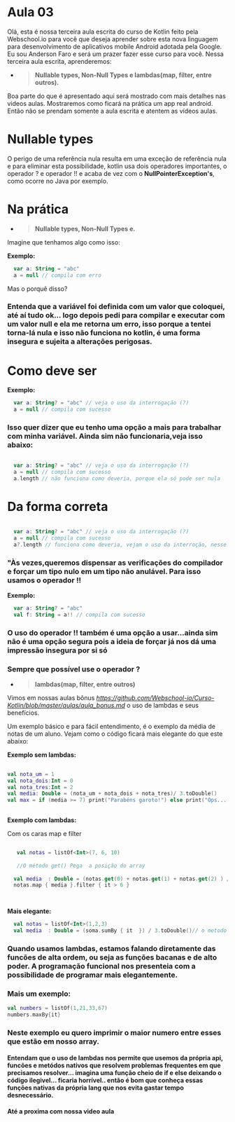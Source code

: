 
# Aula 03 

Olá, esta é nossa terceira aula escrita do curso de Kotlin feito pela Webschool.io para você que deseja aprender sobre esta nova linguagem para desenvolvimento de aplicativos mobile Android adotada pela Google.
Eu sou Anderson Faro e será um prazer fazer esse curso para você. Nessa terceira aula escrita, aprenderemos:

- >**Nullable types, Non-Null Types e
lambdas(map, filter, entre outros).**



 Boa parte do que é apresentado aqui será mostrado com mais detalhes nas videos aulas. Mostraremos como ficará na prática um app real android. Então não se prendam somente a aula escrita e atentem as vídeos aulas.
 
 # Nullable types
 
 O perigo de uma referência nula resulta em uma exceção de referência nula e para eliminar esta possibilidade, kotlin usa dois operadores importantes, o operador ? e operador !! e acaba de vez com o <b>NullPointerException's</b>, como ocorre no Java por exemplo.

# Na prática
 
- >**Nullable types, Non-Null Types e.**
 
 Imagine que tenhamos algo como isso:

<b>Exemplo:</b>
 
 ```kotlin
   var a: String = "abc"
   a = null // compila com erro
 ```
Mas o porquê disso?

### Entenda que a variável foi definida com um valor que coloquei, até aí tudo ok... logo depois pedi para compilar e executar com um valor null e ela me retorna um erro, isso porque a tentei torna-lá nula e isso não funciona no kotlin, é uma forma insegura e sujeita a alterações perigosas.

# Como deve ser

<b>Exemplo:</b>
 
 ```kotlin
   var a: String? = "abc" // veja o uso da interrogação (?)
   a = null // compila com sucesso
 ```
 
 ### Isso quer dizer que eu tenho uma opção a mais para trabalhar com minha variável. Ainda sim não funcionaria,veja isso abaixo:
 
 ```kotlin
 
   var a: String? = "abc" // veja o uso da interrogação (?)
   a = null // compila com sucesso
   a.length // não funciona como deveria, porque ela só pode ser nula
 
 ```
 
 # Da forma correta 
 
 ```kotlin
 
   var a: String? = "abc" // veja o uso da interrogação (?)
   a = null // compila com sucesso
   a?.length // funciona como deveria, vejam o uso da interroção, nesse caso, ainda te dou uma opção para exibir o que quero
 
 ```
 
 ### "Às vezes,queremos dispensar as verificações do compilador e forçar um tipo nulo em um tipo não anulável. Para isso usamos o operador !!
 
 <b>Exemplo:</b>
 
 ```kotlin
   var a: String? = "abc" 
   val f: String = a!! // compila com sucesso
 ```
### O uso do operador !! também é uma opção a usar...ainda sim não é uma opção segura pois a ideia de forçar já nos dá uma impressão insegura por si só

### Sempre que possível use o operador ?


- >**lambdas(map, filter, entre outros)**

Vimos em nossas aulas bônus *https://github.com/Webschool-io/Curso-Kotlin/blob/master/aulas/aula_bonus.md* o uso de lambdas e seus benefícios.

Um exemplo básico e para fácil entendimento, é o exemplo da média de notas de um aluno.
Vejam como o código ficará mais elegante do que este abaixo:

<b>Exemplo sem lambdas:</b>
 
 ```kotlin
  
 val nota_um = 1
 val nota_dois:Int = 0
 val nota_tres:Int = 2
 val media: Double = (nota_um + nota_dois + nota_tres)/ 3.toDouble()
 val max = if (media >= 7) print("Parabéns garoto!") else print("Ops... precisa melhorar")
    
 ```
<b>Exemplo com lambdas:</b>

 Com os caras map e filter
 
 ```kotlin
 
    val notas = listOf<Int>(7, 6, 10)
    
    //O método get() Pega  a posição do array
    
   val media  : Double = (notas.get(0) + notas.get(1) + notas.get(2) ) / 3.toDouble()
   notas.map { media }.filter { it > 6 }
 
    
 ```
 <b>Mais elegante:</b>
 
 ```kotlin
   val notas = listOf<Int>(1,2,3)
   val media  : Double = (soma.sumBy { it  }) / 3.toDouble()// o metodo sumBy soma cada um das posições e depois divide.
 ```
  
 ### Quando usamos lambdas, estamos falando diretamente das funcões de alta ordem, ou seja as funções bacanas e de alto poder. A programação funcional nos presenteia com a possibilidade de programar mais elegantemente. 
 
 ### Mais um exemplo:
 
 ```kotlin
 val numbers = listOf(1,21,33,67)
 numbers.maxBy{it}
 ```
 
 ### Neste exemplo eu quero imprimir o maior numero entre esses que estão em nosso array.
 
 #### Entendam que o uso de lambdas nos permite que usemos da própria api, funcões e metódos nativos que resolvem problemas frequentes em que precisamos resolver... imagina uma função cheio de if e else deixando o código ilegivel... ficaria horrível.. então é bom que conheça essas funções nativas da própria lang que nos evita gastar tempo desnecessário.
 
 
 #### Até a proxima com nossa video aula
 
 
 
 
 
 
 
